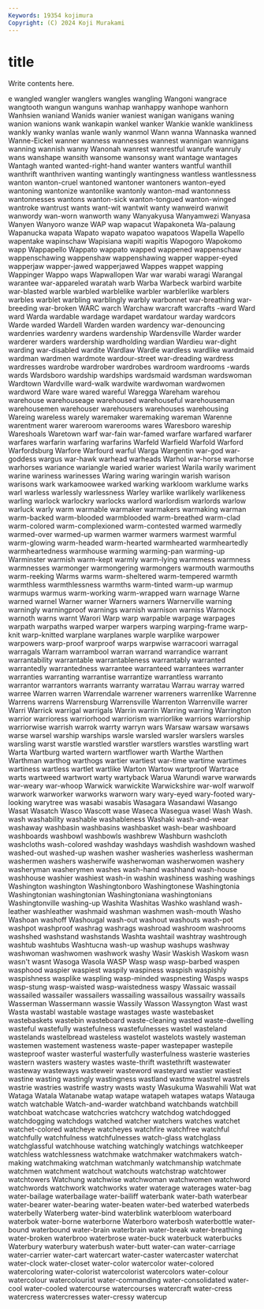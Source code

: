 ```yaml
---
Keywords: 19354 kojimura
Copyright: (C) 2024 Koji Murakami
---
```


# title

Write contents here.



e wangled wangler wanglers wangles wangling Wangoni wangrace
wangtooth wangun wanguns wanhap wanhappy wanhope wanhorn Wanhsien waniand Wanids
wanier waniest wanigan wanigans waning wanion wanions wank wankapin wankel
wanker Wankie wankle wankliness wankly wanky wanlas wanle wanly wanmol
Wann wanna Wannaska wanned Wanne-Eickel wanner wanness wannesses wannest wannigan
wannigans wanning wannish wanny Wanonah wanrest wanrestful wanrufe wanruly wans
wanshape wansith wansome wansonsy want wantage wantages Wantagh wanted wanted-right-hand
wanter wanters wantful wanthill wanthrift wanthriven wanting wantingly wantingness wantless
wantlessness wanton wanton-cruel wantoned wantoner wantoners wanton-eyed wantoning wantonize wantonlike
wantonly wanton-mad wantonness wantonnesses wantons wanton-sick wanton-tongued wanton-winged wantroke wantrust
wants want-wit wantwit wanty wanweird wanwit wanwordy wan-worn wanworth wany
Wanyakyusa Wanyamwezi Wanyasa Wanyen Wanyoro wanze WAP wap wapacut Wapakoneta
Wa-palaung Wapanucka wapata Wapato wapato wapatoo wapatoos Wapella Wapello wapentake
wapinschaw Wapisiana wapiti wapitis Wapogoro Wapokomo wapp Wappapello Wappato wappato
wapped wappened wappenschaw wappenschawing wappenshaw wappenshawing wapper wapper-eyed wapperjaw wapper-jawed
wapperjawed Wappes wappet wapping Wappinger Wappo waps Wapwallopen War war
warabi waragi Warangal warantee war-appareled waratah warb Warba Warbeck warbird
warbite war-blasted warble warbled warblelike warbler warblerlike warblers warbles warblet
warbling warblingly warbly warbonnet war-breathing war-breeding war-broken WARC warch Warchaw
warcraft warcrafts -ward Ward ward Warda wardable wardage wardapet wardatour
warday wardcors Warde warded Wardell Warden warden wardency war-denouncing wardenries
wardenry wardens wardenship Wardensville Warder warder warderer warders wardership wardholding
wardian Wardieu war-dight warding war-disabled wardite Wardlaw Wardle wardless wardlike
wardmaid wardman wardmen wardmote wardour-street war-dreading wardress wardresses wardrobe wardrober
wardrobes wardroom wardrooms -wards wards Wardsboro wardship wardships wardsmaid wardsman
wardswoman Wardtown Wardville ward-walk wardwite wardwoman wardwomen wardword Ware ware
wared wareful Waregga Wareham warehou warehouse warehouseage warehoused warehouseful warehouseman
warehousemen warehouser warehousers warehouses warehousing Wareing wareless warely waremaker waremaking
wareman Warenne warentment warer wareroom warerooms wares Waresboro wareship Wareshoals
Waretown warf war-fain war-famed warfare warfared warfarer warfares warfarin warfaring
warfarins Warfeld Warfield Warfold Warford Warfordsburg Warfore Warfourd warful Warga
Wargentin war-god war-goddess wargus war-hawk warhead warheads Warhol war-horse warhorse
warhorses wariance wariangle waried warier wariest Warila warily wariment warine
wariness warinesses Waring waring waringin warish warison warisons wark warkamoowee
warked warking warkloom warklume warks warl warless warlessly warlessness Warley
warlike warlikely warlikeness warling warlock warlockry warlocks warlord warlordism warlords
warlow warluck warly warm warmable warmaker warmakers warmaking warman warm-backed
warm-blooded warmblooded warm-breathed warm-clad warm-colored warm-complexioned warm-contested warmed warmedly warmed-over
warmed-up warmen warmer warmers warmest warmful warm-glowing warm-headed warm-hearted warmhearted
warmheartedly warmheartedness warmhouse warming warming-pan warming-up Warminster warmish warm-kept warmly
warm-lying warmmess warmness warmnesses warmonger warmongering warmongers warmouth warmouths warm-reeking
Warms warms warm-sheltered warm-tempered warmth warmthless warmthlessness warmths warm-tinted warm-up
warmup warmups warmus warm-working warm-wrapped warn warnage Warne warned warnel
Warner warner Warners warners Warnerville warning warningly warningproof warnings warnish
warnison warniss Warnock warnoth warns warnt Warori Warp warp warpable
warpage warpages warpath warpaths warped warper warpers warping warping-frame warp-knit
warp-knitted warplane warplanes warple warplike warpower warpowers warp-proof warproof warps
warpwise warracoori warragal warragals Warram warrambool warran warrand warrandice warrant
warrantability warrantable warrantableness warrantably warranted warrantedly warrantedness warrantee warranteed warrantees
warranter warranties warranting warrantise warrantize warrantless warranto warrantor warrantors warrants
warranty warratau Warrau warray warred warree Warren warren Warrendale warrener
warreners warrenlike Warrenne Warrens warrens Warrensburg Warrensville Warrenton Warrenville warrer
Warri Warrick warrigal warrigals Warrin warrin Warring warring Warrington warrior
warrioress warriorhood warriorism warriorlike warriors warriorship warriorwise warrish warrok warrty
warryn wars Warsaw warsaw warsaws warse warsel warship warships warsle
warsled warsler warslers warsles warsling warst warstle warstled warstler warstlers
warstles warstling wart Warta Wartburg warted wartern wartflower warth Warthe
Warthen Warthman warthog warthogs wartier wartiest war-time wartime wartimes wartiness
wartless wartlet wartlike Warton Wartow wartproof Wartrace warts wartweed wartwort
warty wartyback Warua Warundi warve warwards war-weary war-whoop Warwick warwickite
Warwickshire war-wolf warwolf warwork warworker warworks warworn wary wary-eyed wary-footed
wary-looking warytree was wasabi wasabis Wasagara Wasandawi Wasango Wasat Wasatch
Wasco Wascott wase Waseca Wasegua wasel Wash Wash. wash washability
washable washableness Washaki wash-and-wear washaway washbasin washbasins washbasket wash-bear washboard
washboards washbowl washbowls washbrew Washburn washcloth washcloths wash-colored washday washdays
washdish washdown washed washed-out washed-up washen washer washeries washerless washerman
washermen washers washerwife washerwoman washerwomen washery washeryman washerymen washes wash-hand
washhand wash-house washhouse washier washiest wash-in washin washiness washing washings
Washington washington Washingtonboro Washingtonese Washingtonia Washingtonian washingtonian Washingtoniana washingtonians Washingtonville
washing-up Washita Washitas Washko washland wash-leather washleather washmaid washman washmen
wash-mouth Washo Washoan washoff Washougal wash-out washout washouts wash-pot washpot
washproof washrag washrags washroad washroom washrooms washshed washstand washstands Washta
washtail washtray washtrough washtub washtubs Washtucna wash-up washup washups washway
washwoman washwomen washwork washy Wasir Waskish Waskom wasn wasn't wasnt
Wasoga Wasola WASP Wasp wasp wasp-barbed waspen wasphood waspier waspiest
waspily waspiness waspish waspishly waspishness wasplike waspling wasp-minded waspnesting Wasps
wasps wasp-stung wasp-waisted wasp-waistedness waspy Wassaic wassail wassailed wassailer wassailers
wassailing wassailous wassailry wassails Wasserman Wassermann wassie Wassily Wasson Wassyngton
Wast wast Wasta wastabl wastable wastage wastages waste wastebasket wastebaskets
wastebin wasteboard waste-cleaning wasted waste-dwelling wasteful wastefully wastefulness wastefulnesses wastel
wasteland wastelands wastelbread wasteless wastelot wastelots wastely wasteman wastemen wastement
wasteness waste-paper wastepaper wastepile wasteproof waster wasterful wasterfully wasterfulness wasterie
wasteries wastern wasters wastery wastes waste-thrift wastethrift wastewater wasteway wasteways
wasteweir wasteword wasteyard wastier wastiest wastine wasting wastingly wastingness wastland
wastme wastrel wastrels wastrie wastries wastrife wastry wasts wasty Wasukuma
Waswahili Wat wat Wataga Watala Watanabe watap watape watapeh watapes
wataps Watauga watch watchable Watch-and-warder watchband watchbands watchbill watchboat watchcase
watchcries watchcry watchdog watchdogged watchdogging watchdogs watched watcher watchers watches
watchet watchet-colored watcheye watcheyes watchfire watchfree watchful watchfully watchfulness watchfulnesses
watch-glass watchglass watchglassful watchhouse watching watchingly watchings watchkeeper watchless watchlessness
watchmake watchmaker watchmakers watch-making watchmaking watchman watchmanly watchmanship watchmate watchmen
watchment watchout watchouts watchstrap watchtower watchtowers Watchung watchwise watchwoman watchwomen
watchword watchwords watchwork watchworks water waterage waterages water-bag water-bailage waterbailage
water-bailiff waterbank water-bath waterbear water-bearer water-bearing water-beaten water-bed waterbed waterbeds
waterbelly Waterberg water-bind waterblink waterbloom waterboard waterbok water-borne waterborne Waterboro
waterbosh waterbottle water-bound waterbound water-brain waterbrain water-break water-breathing water-broken waterbroo
waterbrose water-buck waterbuck waterbucks Waterbury waterbury waterbush water-butt water-can water-carriage
water-carrier water-cart watercart water-caster watercaster waterchat water-clock water-closet water-color watercolor
water-colored watercoloring water-colorist watercolorist watercolors water-colour watercolour watercolourist water-commanding water-consolidated
water-cool water-cooled watercourse watercourses watercraft water-cress watercress watercresses water-cressy watercup
